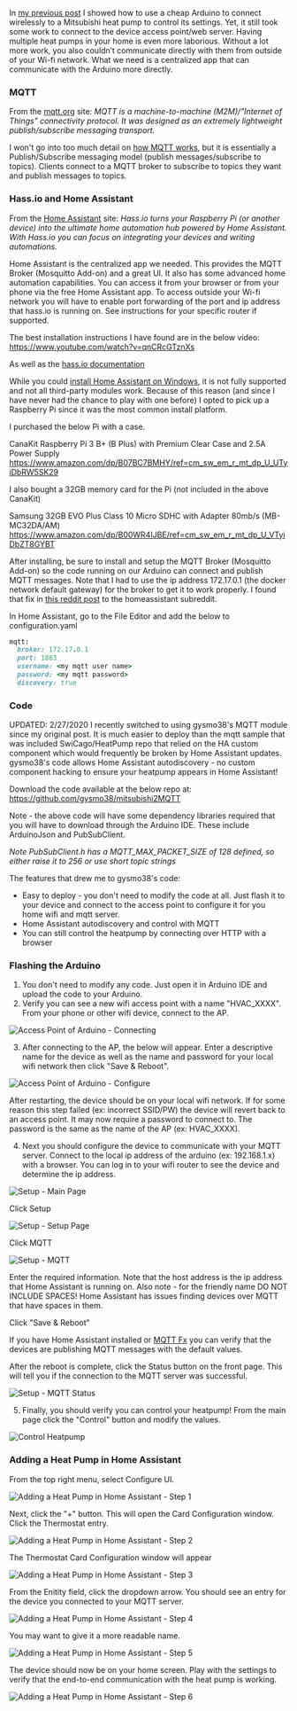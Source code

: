 In [my previous post](https://chrdavis.github.io/hacking-a-mitsubishi-heat-pump-Part-1/) I showed how to use a cheap Arduino to connect wirelessly to a Mitsubishi heat pump to control its settings.  Yet, it still took some work to connect to the device access point/web server.  Having multiple heat pumps in your home is even more laborious.  Without a lot more work, you also couldn’t communicate directly with them from outside of your Wi-fi network.  What we need is a centralized app that can communicate with the Arduino more directly.

### MQTT

From the [mqtt.org](https://mqtt.org) site:
*MQTT is a machine-to-machine (M2M)/"Internet of Things" connectivity protocol. It was designed as an extremely lightweight publish/subscribe messaging transport.*

I won't go into too much detail on [how MQTT works](http://mosquitto.org/man/mqtt-7.html), but it is essentially a Publish/Subscribe messaging model (publish messages/subscribe to topics).  Clients connect to a MQTT broker to subscribe to topics they want and publish messages to topics.  

### Hass.io and Home Assistant

From the [Home Assistant](https://www.home-assistant.io/hassio/) site:
*Hass.io turns your Raspberry Pi (or another device) into the ultimate home automation hub powered by Home Assistant. With Hass.io you can focus on integrating your devices and writing automations.*

Home Assistant is the centralized app we needed.  This provides the MQTT Broker (Mosquitto Add-on) and a great UI.  It also has some advanced home automation capabilities.  You can access it from your browser or from your phone via the free Home Assistant app.  To access outside your Wi-fi network you will have to enable port forwarding of the port and ip address that hass.io is running on.  See instructions for your specific router if supported.

The best installation instructions I have found are in the below video:
https://www.youtube.com/watch?v=qnCRcGTznXs

As well as the [hass.io documentation](https://www.home-assistant.io/hassio/installation/)

While you could [install Home Assistant on Windows](https://www.home-assistant.io/docs/installation/windows/), it is not fully supported and not all third-party modules work.  Because of this reason (and since I have never had the chance to play with one before) I opted to pick up a Raspberry Pi since it was the most common install platform. 

I purchased the below Pi with a case.

CanaKit Raspberry Pi 3 B+ (B Plus) with Premium Clear Case and 2.5A Power Supply 
https://www.amazon.com/dp/B07BC7BMHY/ref=cm_sw_em_r_mt_dp_U_UTyiDbRW5SK29 

I also bought a 32GB memory card for the Pi (not included in the above CanaKit)

Samsung 32GB EVO Plus Class 10 Micro SDHC with Adapter 80mb/s (MB-MC32DA/AM) 
https://www.amazon.com/dp/B00WR4IJBE/ref=cm_sw_em_r_mt_dp_U_VTyiDbZT8GYBT 

After installing, be sure to install and setup the MQTT Broker (Mosquitto Add-on) so the code running on our Arduino can connect and publish MQTT messages.  Note that I had to use the ip address 172.17.0.1 (the docker network default gateway) for the broker to get it to work properly.  I found that fix in [this reddit post](https://www.reddit.com/r/homeassistant/comments/74qqtc/hassio_mqtt_installation_beginner_questions/) to the homeassistant subreddit.

In Home Assistant, go to the File Editor and add the below to configuration.yaml

```ruby
mqtt:
  broker: 172.17.0.1
  port: 1883
  username: <my mqtt user name>
  password: <my mqtt password>
  discovery: true
```

### Code

UPDATED: 2/27/2020
I recently switched to using gysmo38's MQTT module since my original post. It is much easier to deploy than the mqtt sample that was included SwiCago/HeatPump repo that relied on the HA custom component which would frequently be broken by Home Assistant updates. gysmo38's code allows Home Assistant autodiscovery - no custom component hacking to ensure your heatpump appears in Home Assistant!

Download the code available at the below repo at:
https://github.com/gysmo38/mitsubishi2MQTT

Note - the above code will have some dependency libraries required that you will have to download through the Arduino IDE.  These include ArduinoJson and PubSubClient.

*Note PubSubClient.h has a MQTT_MAX_PACKET_SIZE of 128 defined, so either raise it to 256 or use short topic strings*

The features that drew me to gysmo38's code:
* Easy to deploy - you don't need to modify the code at all.  Just flash it to your device and connect to the access point to configure it for you home wifi and mqtt server.
* Home Assistant autodiscovery and control with MQTT
* You can still control the heatpump by connecting over HTTP with a browser

### Flashing the Arduino 

1. You don't need to modify any code.  Just open it in Arduino IDE and upload the code to your Arduino.
2. Verify you can see a new wifi access point with a name "HVAC_XXXX".  From your phone or other wifi device, connect to the AP.

![Access Point of Arduino - Connecting](/assets/images/AP_Setup1.jpg)

3. After connecting to the AP, the below will appear.  Enter a descriptive name for the device as well as the name and password for your local wifi network then click "Save & Reboot".

![Access Point of Arduino - Configure](/assets/images/AP_Setup2.jpg)

After restarting, the device should be on your local wifi network.  If for some reason this step failed (ex: incorrect SSID/PW) the device will revert back to an access point. It may now require a password to connect to.  The password is the same as the name of the AP (ex: HVAC_XXXX).

4. Next you should configure the device to communicate with your MQTT server.  Connect to the local ip address of the arduino (ex: 192.168.1.x) with a browser.  You can log in to your wifi router to see the device and determine the ip address. 

![Setup - Main Page](/assets/images/SetupHP1.jpg)

Click Setup

![Setup - Setup Page](/assets/images/SetupHP2.jpg)

Click MQTT

![Setup - MQTT](/assets/images/SetupHP3.jpg)

Enter the required information.  Note that the host address is the ip address that Home Assistant is running on.  Also note - for the friendly name DO NOT INCLUDE SPACES! Home Assistant has issues finding devices over MQTT that have spaces in them.

Click "Save & Reboot"

If you have Home Assistant installed or [MQTT Fx](http://mqttfx.org/) you can verify that the devices are publishing MQTT messages with the default values.  

After the reboot is complete, click the Status button on the front page.  This will tell you if the connection to the MQTT server was successful.

![Setup - MQTT Status](/assets/images/SetupHP4.jpg)

5. Finally, you should verify you can control your heatpump!  From the main page click the "Control" button and modify the values.

![Control Heatpump](/assets/images/SetupHP5.jpg)

### Adding a Heat Pump in Home Assistant

From the top right menu, select Configure UI.  

![Adding a Heat Pump in Home Assistant - Step 1](/assets/images/HA_ConfigureUI.jpg)

Next, click the "+" button.  This will open the Card Configuration window. Click the Thermostat entry.

![Adding a Heat Pump in Home Assistant - Step 2](/assets/images/HA_AddCard1.jpg)

The Thermostat Card Configuration window will appear

![Adding a Heat Pump in Home Assistant - Step 3](/assets/images/HA_AddCard2.jpg)

From the Enitity field, click the dropdown arrow.  You should see an entry for the device you connected to your MQTT server.

![Adding a Heat Pump in Home Assistant - Step 4](/assets/images/HA_AddCard3.jpg)

You may want to give it a more readable name.

![Adding a Heat Pump in Home Assistant - Step 5](/assets/images/HA_AddCard4.jpg)

The device should now be on your home screen.  Play with the settings to verify that the end-to-end communication with the heat pump is working.

![Adding a Heat Pump in Home Assistant - Step 6](/assets/images/HA_AddCard6.jpg)


